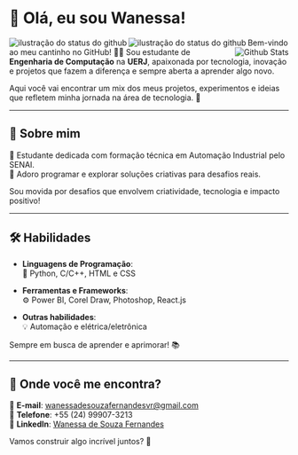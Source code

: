 # 👋 Olá, eu sou Wanessa!  

</a>

<p align="center">
<img align='left' src="https://github-readme-stats.vercel.app/api/top-langs/?username=wanessasfernandes&show_icons=true&title_color=FFFFFF&text_color=FFFFFF&icon_color=FFFFFF&bg_color=0D1017&cache_seconds=2300&hide_border=true" alt="ilustração do status do github">
<img align='left' src="https://github-readme-stats.vercel.app/api?username=wanessasfernandes&show_icons=true&title_color=FFFFFF&text_color=FFFFFF&icon_color=FFFFFF&bg_color=0D1017&cache_seconds=2300&hide_border=true" alt="ilustração do status do github">

<img
        align="right"
        src="https://github-readme-stats.vercel.app/api?username=wanessasfernandes&show_icons=true&title_color=FFFFFF&text_color=FFFFFF&icon_color=FFFFFF&bg_color=0D1017&cache_seconds=2300&hide_border=true"
        src="https://github-readme-stats.vercel.app/api/top-langs/?username=wanessasfernandes&show_icons=true&title_color=FFFFFF&text_color=FFFFFF&icon_color=FFFFFF&bg_color=0D1017&cache_seconds=2300&hide_border=true"
        alt="Github Stats"
      />
</p>

Bem-vindo ao meu cantinho no GitHub! 👩‍💻 Sou estudante de **Engenharia de Computação** na **UERJ**, apaixonada por tecnologia, inovação e projetos que fazem a diferença e sempre aberta a aprender algo novo.  

Aqui você vai encontrar um mix dos meus projetos, experimentos e ideias que refletem minha jornada na área de tecnologia. 🌟  

---

## 🚀 Sobre mim  

🔹 Estudante dedicada com formação técnica em Automação Industrial pelo SENAI.  
🔹 Adoro programar e explorar soluções criativas para desafios reais.  

Sou movida por desafios que envolvem criatividade, tecnologia e impacto positivo!  

---

## 🛠️ Habilidades  

- **Linguagens de Programação**:  
  🐍 Python, C/C++, HTML e CSS  

- **Ferramentas e Frameworks**:  
  ⚙️ Power BI, Corel Draw, Photoshop, React.js  

- **Outras habilidades**:  
  💡 Automação e elétrica/eletrônica 

Sempre em busca de aprender e aprimorar! 📚  

---

## 🎯 Onde você me encontra?  

📧 **E-mail**: [wanessadesouzafernandesvr@gmail.com](mailto:wanessadesouzafernandesvr@gmail.com)  
📱 **Telefone**: +55 (24) 99907-3213  
🔗 **LinkedIn**: [Wanessa de Souza Fernandes](http://www.linkedin.com/in/wanessa-fernandes-04500b258)  

Vamos construir algo incrível juntos? 🚀  
